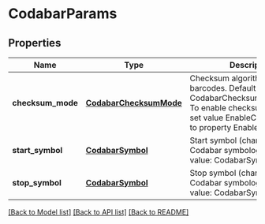 # CodabarParams

## Properties
Name | Type | Description | Notes
------------ | ------------- | ------------- | -------------
**checksum_mode** | [**CodabarChecksumMode**](CodabarChecksumMode.md) | Checksum algorithm for Codabar barcodes. Default value: CodabarChecksumMode.Mod16. To enable checksum calculation set value EnableChecksum.Yes to property EnableChecksum. | [optional] 
**start_symbol** | [**CodabarSymbol**](CodabarSymbol.md) | Start symbol (character) of Codabar symbology. Default value: CodabarSymbol.A | [optional] 
**stop_symbol** | [**CodabarSymbol**](CodabarSymbol.md) | Stop symbol (character) of Codabar symbology. Default value: CodabarSymbol.A | [optional] 

[[Back to Model list]](../README.md#documentation-for-models) [[Back to API list]](../README.md#documentation-for-api-endpoints) [[Back to README]](../README.md)


